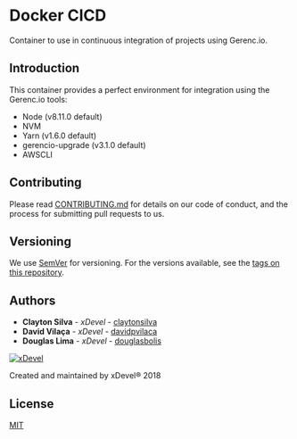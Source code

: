 # Docker CICD

Container to use in continuous integration of projects using Gerenc.io.

## Introduction

This container provides a perfect environment for integration using the Gerenc.io tools:

* Node (v8.11.0 default)
* NVM
* Yarn (v1.6.0 default)
* gerencio-upgrade (v3.1.0 default)
* AWSCLI

## Contributing

Please read [CONTRIBUTING.md](CONTRIBUTING.md) for details on our code of conduct, and the process for submitting pull requests to us.

## Versioning

We use [SemVer](http://semver.org/) for versioning. For the versions available, see the [tags on this repository](https://github.com/gerencio/docker-cicd/tags).

## Authors

* **Clayton Silva** - *xDevel* - [claytonsilva](https://github.com/claytonsilva)
* **David Vilaça** - *xDevel* - [davidpvilaca](https://github.com/davidpvilaca)
* **Douglas Lima** - *xDevel* - [douglasbolis](https://github.com/douglasbolis)

[![xDevel](http://xdevel.com.br/img/xdevel.png)](http://xdevel.com.br)

Created and maintained by xDevel® 2018

## License

[MIT](LICENSE)
